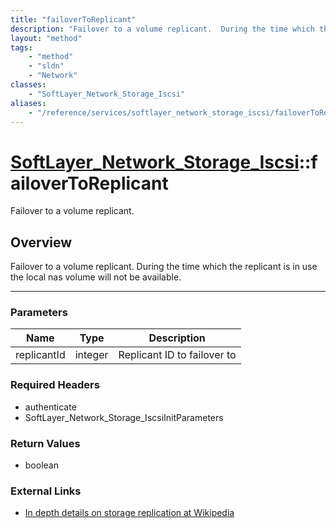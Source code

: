 ```yaml
---
title: "failoverToReplicant"
description: "Failover to a volume replicant.  During the time which the replicant is in use the local nas volume will not be availabl... "
layout: "method"
tags:
    - "method"
    - "sldn"
    - "Network"
classes:
    - "SoftLayer_Network_Storage_Iscsi"
aliases:
    - "/reference/services/softlayer_network_storage_iscsi/failoverToReplicant"
---
```

# [SoftLayer_Network_Storage_Iscsi](/reference/services/SoftLayer_Network_Storage_Iscsi)::failoverToReplicant


Failover to a volume replicant.


## Overview 
Failover to a volume replicant.  During the time which the replicant is in use the local nas volume will not be available. 

-----

### Parameters 
|Name | Type | Description |
| --- | --- | --- |
|replicantId| integer| Replicant ID to failover to|


### Required Headers
* authenticate
* SoftLayer_Network_Storage_IscsiInitParameters


### Return Values
* boolean

### External Links


* [In depth details on storage replication at Wikipedia](http://en.wikipedia.org/wiki/Storage_replication#Disk_storage_replication)





